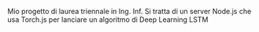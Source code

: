 Mio progetto di laurea triennale in Ing. Inf.
Si tratta di un server Node.js che usa Torch.js per lanciare un algoritmo di Deep Learning LSTM
